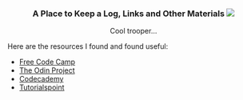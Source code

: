 <h3 align="center"> 
A Place to Keep a Log, Links and Other Materials
<img src="http://octodex.github.com/images/stormtroopocat.jpg" alt-text="stormtroopet github logo ocopus">
</h3>
<p align="center">Cool trooper...</p>



Here are the resources I found and found useful:

- [Free Code Camp](https://www.freecodecamp.org)
- [The Odin Project](https://www.theodinproject.com)
- [Codecademy](https://www.codecademy.com)
- [Tutorialspoint](https://www.tutorialspoint.com/)
